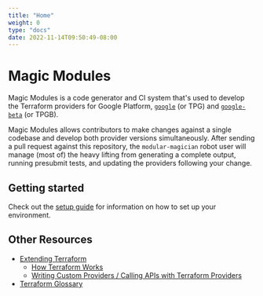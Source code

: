 ```yaml
---
title: "Home"
weight: 0
type: "docs"
date: 2022-11-14T09:50:49-08:00
---
```



# Magic Modules

Magic Modules is a code generator and CI system that's used to develop the Terraform providers
for Google Platform, [`google`](https://github.com/hashicorp/terraform-provider-google) (or TPG) and
[`google-beta`](https://github.com/hashicorp/terraform-provider-google-beta) (or TPGB).

Magic Modules allows contributors to make changes against a single codebase and develop both
provider versions simultaneously. After sending a pull request against this repository, the
`modular-magician` robot user will manage (most of) the heavy lifting from generating a
complete output, running presubmit tests, and updating the providers following your
change.

## Getting started

Check out the [setup guide](/magic-modules/docs/getting-started/setup/) for information on how to set up your environment.

## Other Resources

* [Extending Terraform](https://www.terraform.io/plugin)
   * [How Terraform Works](https://www.terraform.io/plugin/how-terraform-works)
   * [Writing Custom Providers / Calling APIs with Terraform Providers](https://learn.hashicorp.com/collections/terraform/providers?utm_source=WEBSITE&utm_medium=WEB_IO&utm_offer=ARTICLE_PAGE&utm_content=DOCS)
* [Terraform Glossary](https://www.terraform.io/docs/glossary)
